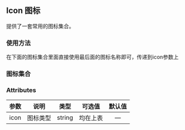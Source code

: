 ## Icon 图标

 提供了一套常用的图标集合。 

### 使用方法
在下面的图标集合里面直接使用最后面的图标名称即可，传递到icon参数上

<base-code>

<template slot="display">
​	<icon-based></icon-based>

</template>

<template slot="default">	

```vue
<m-icon icon="heart"></m-icon>
<m-icon icon="wechat-fill"></m-icon>
<m-icon icon="github-fill"></m-icon>
<m-icon icon="setting"></m-icon>
<m-icon icon="info-circle"></m-icon>
```

</template>

</base-code>

### 图标集合

<icon-list></icon-list>

### Attributes

| 参数 | 说明     | 类型   | 可选值   | 默认值 |
| ---- | -------- | ------ | -------- | :----: |
| icon | 图标类型 | string | 均在上表 |   —    |